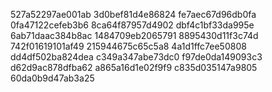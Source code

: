 527a52297ae001ab
3d0bef81d4e86824
fe7aec67d96db0fa
0fa47122cefeb3b6
8ca64f87957d4902
dbf4c1bf33da995e
6ab71daac384b8ac
1484709eb2065791
8895430d11f3c74d
742f01619101af49
215944675c65c5a8
4a1d1ffc7ee50808
dd4df502ba824dea
c349a347abe73dc0
f97de0da149093c3
d62d9ac878dfba62
a865a16d1e02f9f9
c835d035147a9805
60da0b9d47ab3a25
